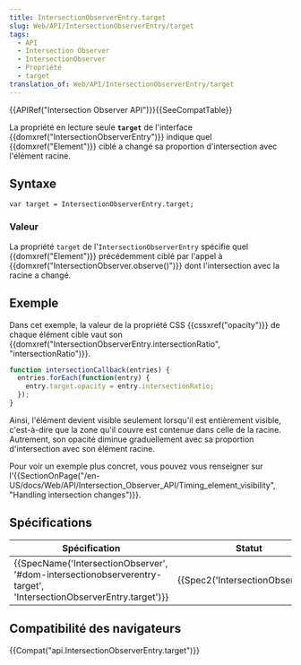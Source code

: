 ```yaml
---
title: IntersectionObserverEntry.target
slug: Web/API/IntersectionObserverEntry/target
tags:
  - API
  - Intersection Observer
  - IntersectionObserver
  - Propriété
  - target
translation_of: Web/API/IntersectionObserverEntry/target
---
```

{{APIRef("Intersection Observer API")}}{{SeeCompatTable}}

La propriété en lecture seule **`target`** de l'interface {{domxref("IntersectionObserverEntry")}} indique quel {{domxref("Element")}} ciblé a changé sa proportion d'intersection avec l'élément racine.

## Syntaxe

    var target = IntersectionObserverEntry.target;

### Valeur

La propriété `target` de l'`IntersectionObserverEntry` spécifie quel {{domxref("Element")}} précédemment ciblé par l'appel à {{domxref("IntersectionObserver.observe()")}} dont l'intersection avec la racine a changé.

## Exemple

Dans cet exemple, la valeur de la propriété CSS {{cssxref("opacity")}} de chaque élément cible vaut son {{domxref("IntersectionObserverEntry.intersectionRatio", "intersectionRatio")}}.

```js
function intersectionCallback(entries) {
  entries.forEach(function(entry) {
    entry.target.opacity = entry.intersectionRatio;
  });
}
```

Ainsi, l'élément devient visible seulement lorsqu'il est entièrement visible, c'est-à-dire que la zone qu'il couvre est contenue dans celle de la racine. Autrement, son opacité diminue graduellement avec sa proportion d'intersection avec son élément racine.

Pour voir un exemple plus concret, vous pouvez vous renseigner sur l'{{SectionOnPage("/en-US/docs/Web/API/Intersection_Observer_API/Timing_element_visibility", "Handling intersection changes")}}.

## Spécifications

| Spécification                                                                                                                                            | Statut                                       | Commentaire         |
| -------------------------------------------------------------------------------------------------------------------------------------------------------- | -------------------------------------------- | ------------------- |
| {{SpecName('IntersectionObserver', '#dom-intersectionobserverentry-target', 'IntersectionObserverEntry.target')}} | {{Spec2('IntersectionObserver')}} | Définition initiale |

## Compatibilité des navigateurs

{{Compat("api.IntersectionObserverEntry.target")}}
